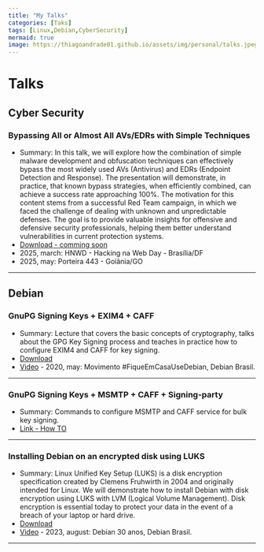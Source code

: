 ```yaml
---
title: "My Talks"
categories: [Taks]
tags: [Linux,Debian,CyberSecurity]
mermaid: true
image: https://thiagoandrade01.github.io/assets/img/personal/talks.jpeg
---
```


# Talks

## Cyber Security

### Bypassing All or Almost All AVs/EDRs with Simple Techniques

- Summary: In this talk, we will explore how the combination of simple malware development and obfuscation techniques can effectively bypass the most widely used AVs (Antivirus) and EDRs (Endpoint Detection and Response). The presentation will demonstrate, in practice, that known bypass strategies, when efficiently combined, can achieve a success rate approaching 100%.
The motivation for this content stems from a successful Red Team campaign, in which we faced the challenge of dealing with unknown and unpredictable defenses. The goal is to provide valuable insights for offensive and defensive security professionals, helping them better understand vulnerabilities in current protection systems.
 - [Download - comming soon]()
 - 2025, march: HNWD - Hacking na Web Day - Brasília/DF
 - 2025, may: Porteira 443 - Goiânia/GO

---


## Debian

### GnuPG Signing Keys + EXIM4 + CAFF

- Summary: Lecture that covers the basic concepts of cryptography, talks about the GPG Key Signing process and teaches in practice how to configure EXIM4 and CAFF for key signing.
 - [Download](https://thiagoandrade01.github.io/assets/img/talks/gnupg.pdf)
 - [Video](https://youtu.be/LgwuZtp3nGM) - 2020, may: Movimento #FiqueEmCasaUseDebian, Debian Brasil.

---

### GnuPG Signing Keys + MSMTP + CAFF + Signing-party

- Summary: Commands to configure MSMTP and CAFF service for bulk key signing.
 - [Link - How TO](https://thiagoandrade01.github.io/assets/img/talks/festa_assinatura_gpg.pdf)

---

### Installing Debian on an encrypted disk using LUKS

- Summary: Linux Unified Key Setup (LUKS) is a disk encryption specification created by Clemens Fruhwirth in 2004 and originally intended for Linux. We will demonstrate how to install Debian with disk encryption using LUKS with LVM (Logical Volume Management). Disk encryption is essential today to protect your data in the event of a breach of your laptop or hard drive.
 - [Download](https://thiagoandrade01.github.io/assets/img/talks/luks-debian.pdf)
 - [Video](https://youtu.be/xkT4CG_yPpw?si=zs603WlITGBOV5kk) - 2023, august: Debian 30 anos, Debian Brasil.

---
